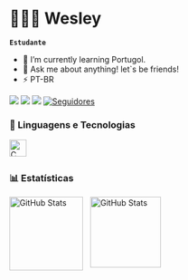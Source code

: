 # 👨🏻‍💻 Wesley
**`Estudante`**
- 🌱 I’m currently learning Portugol.
- 💬 Ask me about anything! let`s be friends! 
- ⚡ PT-BR
<div> 
  <a href="https://www.instagram.com/wesleysilvace/" target="_blank"><img src="https://img.shields.io/badge/-Instagram-%23E4405F?style=for-the-badge&logo=instagram&logoColor=white" target="_blank"></a>
  <a href = "mailto:wesleysidev@gmail.com"><img src="https://img.shields.io/badge/Gmail-D14836?style=for-the-badge&logo=gmail&logoColor=white"></a>
  <a href="https://wa.me/5511958205316" target="_blank"><img src="https://img.shields.io/badge/WhatsApp-25D366?style=for-the-badge&logo=whatsapp&logoColor=white" target="_blank"></a> 
 </a>
    <a href="https://github.com/wesleysidev?tab=followers">
        <img 
            alt="Seguidores" 
            title="Me siga no GitHub" 
            src="https://custom-icon-badges.demolab.com/github/followers/wesleysidev?color=236ad3&labelColor=1155ba&style=for-the-badge&logo=github&label=Seguidores&logoColor=white"
        />
    </a>
 
</div>

### 🤖 Linguagens e Tecnologias
<img 
    align="left" 
    alt="C"
    title="C" 
    width="30px" 
    style="padding-right: 10px;" 
    src="https://upload.wikimedia.org/wikipedia/commons/1/18/C_Programming_Language.svg"
/>
<br/>
<br/>

### 📊 Estatísticas
<p>
  <img 
    align="left" 
    alt="GitHub Stats" 
    height="130px" 
    style="padding-right: 10px;" 
    src="https://github-readme-stats.vercel.app/api?username=wesleysidev&show_icons=true&theme=tokyonight&include_all_commits=true&locale=pt-br" 
  />
<img 
      align="left" 
      alt="GitHub Stats" 
      height="125px" 
      src="https://github-readme-stats.vercel.app/api/top-langs/?username=wesleysidev&theme=tokyonight&layout=compact&custom_title=Tecnologias&langs_count=9" 
  />
</p>
